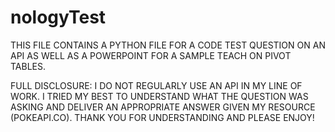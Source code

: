 # nologyTest

THIS FILE CONTAINS A PYTHON FILE FOR A CODE TEST QUESTION ON AN API AS WELL AS A POWERPOINT FOR A SAMPLE TEACH ON PIVOT TABLES.

FULL DISCLOSURE: I DO NOT REGULARLY USE AN API IN MY LINE OF WORK. I TRIED MY BEST TO UNDERSTAND WHAT THE QUESTION WAS ASKING AND DELIVER AN APPROPRIATE ANSWER GIVEN MY RESOURCE (POKEAPI.CO). THANK YOU FOR UNDERSTANDING AND PLEASE ENJOY!
